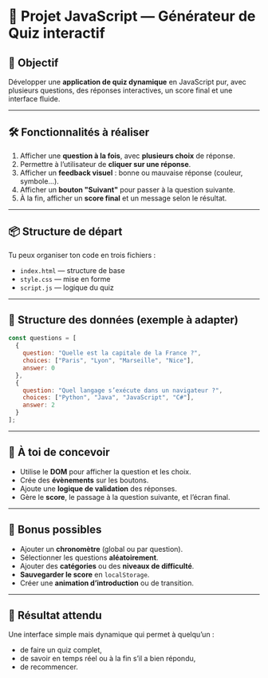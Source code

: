 
# 🧠 Projet JavaScript — Générateur de Quiz interactif

## 🎯 Objectif

Développer une **application de quiz dynamique** en JavaScript pur, avec plusieurs questions, des réponses interactives, un score final et une interface fluide.

---

## 🛠️ Fonctionnalités à réaliser

1. Afficher une **question à la fois**, avec **plusieurs choix** de réponse.
2. Permettre à l’utilisateur de **cliquer sur une réponse**.
3. Afficher un **feedback visuel** : bonne ou mauvaise réponse (couleur, symbole…).
4. Afficher un **bouton "Suivant"** pour passer à la question suivante.
5. À la fin, afficher un **score final** et un message selon le résultat.

---

## 📦 Structure de départ

Tu peux organiser ton code en trois fichiers :
- `index.html` — structure de base
- `style.css` — mise en forme
- `script.js` — logique du quiz

---

## 🧩 Structure des données (exemple à adapter)

```js
const questions = [
  {
    question: "Quelle est la capitale de la France ?",
    choices: ["Paris", "Lyon", "Marseille", "Nice"],
    answer: 0
  },
  {
    question: "Quel langage s’exécute dans un navigateur ?",
    choices: ["Python", "Java", "JavaScript", "C#"],
    answer: 2
  }
];
```

---

## 🧠 À toi de concevoir

- Utilise le **DOM** pour afficher la question et les choix.
- Crée des **évènements** sur les boutons.
- Ajoute une **logique de validation** des réponses.
- Gère le **score**, le passage à la question suivante, et l’écran final.

---

## 🔧 Bonus possibles

- Ajouter un **chronomètre** (global ou par question).
- Sélectionner les questions **aléatoirement**.
- Ajouter des **catégories** ou des **niveaux de difficulté**.
- **Sauvegarder le score** en `localStorage`.
- Créer une **animation d’introduction** ou de transition.

---

## 🧪 Résultat attendu

Une interface simple mais dynamique qui permet à quelqu’un :
- de faire un quiz complet,
- de savoir en temps réel ou à la fin s’il a bien répondu,
- de recommencer.